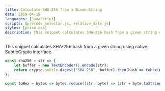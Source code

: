 ```yaml
---
title: Calculate SHA-256 from a Given String
date: 2019-04-15
languages: [JavaScript]
scripts: [precode_selector.js, relative_date.js]
styles: [prism.css]
description: This snippet calculates SHA-256 hash from a given string using native SubtleCrypto interface.
---
```


This snippet calculates SHA-256 hash from a given string using native SubtleCrypto interface.

```javascript
const sha256 = str => {
    let buffer = new TextEncoder().encode(str);
    return crypto.subtle.digest("SHA-256", buffer).then(hash => toHex(new Uint8Array(hash)));
};

const toHex = bytes => bytes.reduce((str, byte) => (str + byte.toString(16).padStart(2, "0")), "");
```